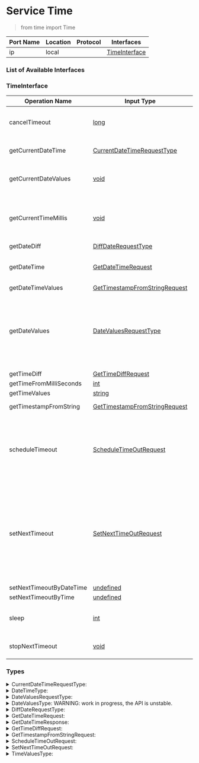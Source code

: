 <!-- markdownlint-disable -->
<!-- editorconfig-checker-disable -->
<!-- cSpell:disable -->

# Service Time

> from time import Time

| Port Name | Location | Protocol | Interfaces |
| --- | --- | --- | --- |
| ip | local | | <a href='#TimeInterface'>TimeInterface</a> |

### List of Available Interfaces

### TimeInterface

| Operation Name | Input Type | Output Type | Faults | Description |
| --- | --- | --- | --- | --- |
| cancelTimeout | <a href="#long">long</a> | <a href='#bool'>bool</a> | - | <br>		It Cancels a timeout from a long-value created from #scheduleTimeout<br>		 |
| getCurrentDateTime | <a href="#CurrentDateTimeRequestType">CurrentDateTimeRequestType</a> | <a href='#string'>string</a> | - | <br>		It returns the current date time as a string<br>		 |
| getCurrentDateValues | <a href="#void">void</a> | <a href='#DateValuesType'>DateValuesType</a> | - | <br>		 Returns the current date split in three fields: day, month and year<br>		 |
| getCurrentTimeMillis | <a href="#void">void</a> | <a href='#long'>long</a> | - | <br>		 Warning: this is temporary and subject to future change as soon as long is supported by Jolie.<br>		 |
| getDateDiff | <a href="#DiffDateRequestType">DiffDateRequestType</a> | <a href='#int'>int</a> | - |  |
| getDateTime | <a href="#GetDateTimeRequest">GetDateTimeRequest</a> | <a href='#GetDateTimeResponse'>GetDateTimeResponse</a> | - | <br>		 It returns a date time in a string format starting from a timestamp<br>		 |
| getDateTimeValues | <a href="#GetTimestampFromStringRequest">GetTimestampFromStringRequest</a> | <a href='#DateTimeType'>DateTimeType</a> | <details><summary>InvalidDate</summary>undefined</details> |  |
| getDateValues | <a href="#DateValuesRequestType">DateValuesRequestType</a> | <a href='#DateValuesType'>DateValuesType</a> | <details><summary>InvalidDate</summary>undefined</details> | <br>		 Converts an input string into a date expressed by means of<br>		 three elements: day, month and year. The request may specify the<br>		 date parsing format. See #DateValuesRequestType for details.<br>		 |
| getTimeDiff | <a href="#GetTimeDiffRequest">GetTimeDiffRequest</a> | <a href='#int'>int</a> | - |  |
| getTimeFromMilliSeconds | <a href="#int">int</a> | <a href='#TimeValuesType'>TimeValuesType</a> | - |  |
| getTimeValues | <a href="#string">string</a> | <a href='#TimeValuesType'>TimeValuesType</a> | - |  |
| getTimestampFromString | <a href="#GetTimestampFromStringRequest">GetTimestampFromStringRequest</a> | <a href='#long'>long</a> | <details><summary>InvalidTimestamp</summary>undefined</details> |  |
| scheduleTimeout | <a href="#ScheduleTimeOutRequest">ScheduleTimeOutRequest</a> | <a href='#long'>long</a> | <details><summary>InvalidTimeUnit</summary>undefined</details> | <br>		 Schedules a timeout, which can be cancelled using #cancelTimeout from the returned string. Default .timeunit value is MILLISECONDS, .operation default is "timeout".<br>		 |
| setNextTimeout | <a href="#SetNextTimeOutRequest">SetNextTimeOutRequest</a> | - | - | <br>		  it sets a timeout whose duration is in milliseconds and it is represented by the root value of the message<br>		  When the alarm is triggered a message whose content is defined in .message is sent to operation defined in .operation<br>		  ( default: timeout )<br>		 |
| setNextTimeoutByDateTime | <a href="#undefined">undefined</a> | - | - |  |
| setNextTimeoutByTime | <a href="#undefined">undefined</a> | - | - |  |
| sleep | <a href="#int">int</a> | <a href='#void'>void</a> | - | <br>		It waits for a period specified in the request (in milliseconds)<br>		 |
| stopNextTimeout | <a href="#void">void</a> | - | - |  It stops the current timeout previously set with a setNextTimeout  |


### Types

<details>
<summary><span id="CurrentDateTimeRequestType">CurrentDateTimeRequestType: 
</span>
</summary>

##### Type Declaration
<pre>
void &#123;
&nbsp;&nbsp;format[0,1]: string // 
&#125;
</pre>
</details>
<details>
<summary><span id="DateTimeType">DateTimeType: 
</span>
</summary>

##### Type Declaration
<pre>
void &#123;
&nbsp;&nbsp;month[1,1]: int // 
&nbsp;&nbsp;hour[1,1]: int // 
&nbsp;&nbsp;year[1,1]: int // 
&nbsp;&nbsp;day[1,1]: int // 
&nbsp;&nbsp;minute[1,1]: int // 
&nbsp;&nbsp;second[1,1]: int // 
&#125;
</pre>
</details>
<details>
<summary><span id="DateValuesRequestType">DateValuesRequestType: 
</span>
</summary>

##### Type Declaration
<pre>
string &#123;
&nbsp;&nbsp;format[0,1]: string // 
&#125;
</pre>
</details>
<details>
<summary><span id="DateValuesType">DateValuesType: &#10;WARNING: work in progress, the API is unstable.&#10;
</span>
</summary>

##### Type Declaration
<pre>
void &#123;
&nbsp;&nbsp;month[1,1]: int // 
&nbsp;&nbsp;year[1,1]: int // 
&nbsp;&nbsp;day[1,1]: int // 
&#125;
</pre>
</details>
<details>
<summary><span id="DiffDateRequestType">DiffDateRequestType: 
</span>
</summary>

##### Type Declaration
<pre>
void &#123;
&nbsp;&nbsp;format[0,1]: string // 
&nbsp;&nbsp;date2[1,1]: string // 
&nbsp;&nbsp;date1[1,1]: string // 
&#125;
</pre>
</details>
<details>
<summary><span id="GetDateTimeRequest">GetDateTimeRequest: 
</span>
</summary>

##### Type Declaration
<pre>
long &#123;
&nbsp;&nbsp;format[0,1]: string // 
&#125;
</pre>
</details>
<details>
<summary><span id="GetDateTimeResponse">GetDateTimeResponse: 
</span>
</summary>

##### Type Declaration
<pre>
string &#123;
&nbsp;&nbsp;month[1,1]: int // 
&nbsp;&nbsp;hour[1,1]: int // 
&nbsp;&nbsp;year[1,1]: int // 
&nbsp;&nbsp;day[1,1]: int // 
&nbsp;&nbsp;minute[1,1]: int // 
&nbsp;&nbsp;second[1,1]: int // 
&#125;
</pre>
</details>
<details>
<summary><span id="GetTimeDiffRequest">GetTimeDiffRequest: 
</span>
</summary>

##### Type Declaration
<pre>
void &#123;
&nbsp;&nbsp;time1[1,1]: string // 
&nbsp;&nbsp;time2[1,1]: string // 
&#125;
</pre>
</details>
<details>
<summary><span id="GetTimestampFromStringRequest">GetTimestampFromStringRequest: 
</span>
</summary>

##### Type Declaration
<pre>
string &#123;
&nbsp;&nbsp;format[0,1]: string // 
&nbsp;&nbsp;language[0,1]: string // 
&#125;
</pre>
</details>
<details>
<summary><span id="ScheduleTimeOutRequest">ScheduleTimeOutRequest: 
</span>
</summary>

##### Type Declaration
<pre>
int &#123;
&nbsp;&nbsp;message[0,1]: undefined // 
&nbsp;&nbsp;operation[0,1]: string // 
&nbsp;&nbsp;timeunit[0,1]: string // 
&#125;
</pre>
</details>
<details>
<summary><span id="SetNextTimeOutRequest">SetNextTimeOutRequest: 
</span>
</summary>

##### Type Declaration
<pre>
int &#123;
&nbsp;&nbsp;message[0,1]: undefined // 
&nbsp;&nbsp;operation[0,1]: string // 
&#125;
</pre>
</details>
<details>
<summary><span id="TimeValuesType">TimeValuesType: 
</span>
</summary>

##### Type Declaration
<pre>
void &#123;
&nbsp;&nbsp;hour[1,1]: int // 
&nbsp;&nbsp;minute[1,1]: int // 
&nbsp;&nbsp;second[1,1]: int // 
&#125;
</pre>
</details>
